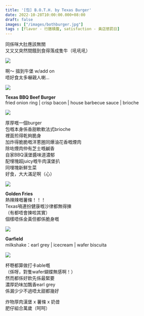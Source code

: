 ```yaml
---
title: '[包] B.O.T.H. by Texas Burger'
date: 2022-10-28T10:00:00.000+08:00
draft: false
images: ["/images/bothburger.jpg"]
tags : [flavor - 行膳積腹, satisfaction - 黃店懲罰日]
---
```


同係咪大肚應該無關  
又又又突然間餓到食得落成隻牛（吼吼吼）  

![](/images/bothburger.jpg)

啊～ 搵到牛堡 w/add on  
唔好食太多嚇親人喇...  

![](/images/bothburger1.jpg)

**Texas BBQ Beef Burger**  
fried onion ring | crisp bacon | house barbecue sauce | brioche  

![](/images/bothburger2.jpg)

厚厚嘅一個burger  
包嘅本身係香甜軟軟法式brioche  
裡面煎得乾夠脆身  
加炸得脆脆嘅洋蔥圈同爆油花香嘅煙肉    
除咗煙肉仲有芝士嘅鹹香  
自家BBQ漢堡醬味道濃郁  
配埋塊超juicy嘅牛肉漢堡扒  
同埋塊新鮮生菜  
好食，大大滿足啊（心）  

![](/images/bothburger3.jpg)

**Golden Fries**  
熱辣辣嘅薯條！！！  
Texas喎連扮健康嘅沙律都無得揀  
（有都唔會揀啦其實）  
個樣唔係金黃但都係脆身嘅  

![](/images/bothburger4.jpg)

**Garfield**  
milkshake：earl grey | icecream | wafer biscuita  

![](/images/bothburger5.jpg)

杯嘢都算做打卡able嘅  
（係呀，對隻wafer蝴蝶無感啊！）  
然而都係好飲先係最緊要  
濃厚奶味加飄香earl grey  
係漏少少不過唔太甜都幾好  
  
炸物厚肉漢堡 x 薯條 x 奶昔    
肥仔組合萬歲（呵呵）  
